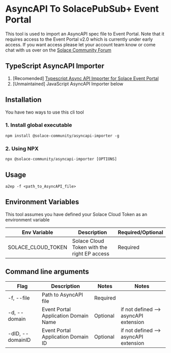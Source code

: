 # AsyncAPI To SolacePubSub+ Event Portal

This tool is used to import an AsyncAPI spec file to Event Portal. Note that it requires access to the Event Portal v2.0 which is currently under early access. If you want access please let your account team know or come chat with us over on the [Solace Community Forum](https://solace.community)

## TypeScript AsyncAPI Importer
1. [Recomended] [Typescript Async API Importer for Solace Event Portal](https://github.com/SolaceLabs/solace-tools-typescript/tree/main/packages/ep-async-api-importer)
2. [Unmaintained] JavaScript AsyncAPI Importer below

## Installation

You have two ways to use this cli tool

### 1. Install global executable

```
npm install @solace-community/asyncapi-importer -g
```

### 2. Using NPX
```
npx @solace-community/asyncapi-importer [OPTIONS]
```

## Usage

```
a2ep -f <path_to_AsyncAPI_file>
```

## Environment Variables

This tool assumes you have defined your Solace Cloud Token as an environment variable

| Env Variable       | Description                                 | Required/Optional |
| ------------------ | ------------------------------------------- | ----------------- |
| SOLACE_CLOUD_TOKEN | Solace Cloud Token with the right EP access | Required          |

## Command line arguments

| Flag             | Description                          | Notes    | Notes                                                  |
| ---------------- | ------------------------------------ | -------- | ------------------------------------------------------ |
| -f, --file       | Path to AsyncAPI file                | Required |                                                        |
| -d, --domain     | Event Portal Application Domain Name | Optional | if not defined --> asyncAPI extension |
| -dID, --domainID | Event Portal Application Domain ID   | Optional | if not defined --> asyncAPI extension |

